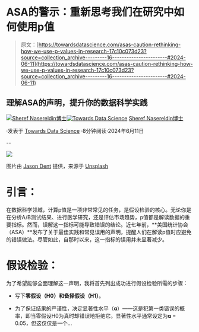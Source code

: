 # ASA的警示：重新思考我们在研究中如何使用p值

> 原文：[https://towardsdatascience.com/asas-caution-rethinking-how-we-use-p-values-in-research-17c10c073d23?source=collection_archive---------16-----------------------#2024-06-11](https://towardsdatascience.com/asas-caution-rethinking-how-we-use-p-values-in-research-17c10c073d23?source=collection_archive---------16-----------------------#2024-06-11)

## 理解ASA的声明，提升你的数据科学实践

[](https://medium.com/@shreef.nasser?source=post_page---byline--17c10c073d23--------------------------------)[![Sheref Nasereldin博士](../Images/91c0848fe85633bec0c0004004a64a62.png)](https://medium.com/@shreef.nasser?source=post_page---byline--17c10c073d23--------------------------------)[](https://towardsdatascience.com/?source=post_page---byline--17c10c073d23--------------------------------)[![Towards Data Science](../Images/a6ff2676ffcc0c7aad8aaf1d79379785.png)](https://towardsdatascience.com/?source=post_page---byline--17c10c073d23--------------------------------) [Sheref Nasereldin博士](https://medium.com/@shreef.nasser?source=post_page---byline--17c10c073d23--------------------------------)

·发表于 [Towards Data Science](https://towardsdatascience.com/?source=post_page---byline--17c10c073d23--------------------------------) ·8分钟阅读·2024年6月11日

--

![](../Images/5426f67726670924c7bfcfb537163932.png)

图片由 [Jason Dent](https://unsplash.com/@jdent?utm_source=medium&utm_medium=referral) 提供，来源于 [Unsplash](https://unsplash.com/?utm_source=medium&utm_medium=referral)

# 引言：

在数据科学领域，计算p值是一项非常常见的任务，是假设检验的核心。无论你是在分析A/B测试结果、进行医学研究，还是评估市场趋势，p值都是解读数据的重要指标。然而，误解这一指标可能导致错误的结论。近七年前，**美国统计协会（ASA）**发布了关于最佳实践和常见误用的声明，提醒人们在解读p值时应避免的错误做法。尽管如此，自那时以来，这一指标的误用并未显著减少。

# 假设检验：

为了希望能够全面理解这一声明，我将首先列出成功进行假设检验所需的步骤：

+   写下**零假设（H0）**和**备择假设（H1）**。

+   为了保证结果的严谨性，决定显著性水平（𝛂）——这是犯第一类错误的概率，即当零假设H0为真时却错误地拒绝它。显著性水平通常设定为𝛂 = 0.05，但这仅仅是一个…
